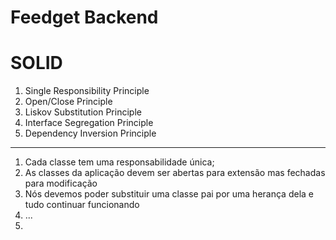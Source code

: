 # Feedget Backend
 
# SOLID

1. Single Responsibility Principle
2. Open/Close Principle
3. Liskov Substitution Principle
4. Interface Segregation Principle
5. Dependency Inversion Principle
 
--------

1. Cada classe tem uma responsabilidade única;
2. As classes da aplicação devem ser abertas para extensão mas fechadas para modificação
3. Nós devemos poder substituir uma classe pai por uma herança dela e tudo continuar funcionando
4. ...
5.